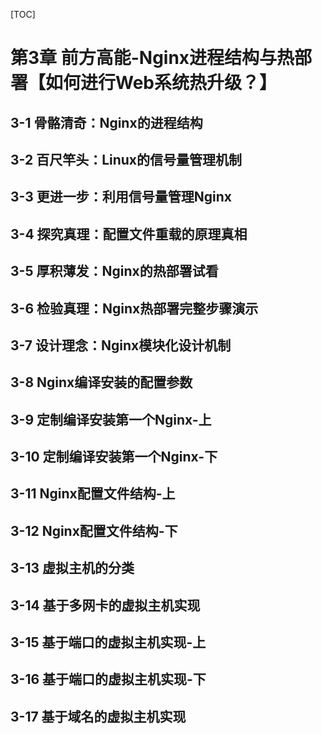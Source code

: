 [TOC]
# 第3章 前方高能-Nginx进程结构与热部署【如何进行Web系统热升级？】

## 3-1 骨骼清奇：Nginx的进程结构

## 3-2 百尺竿头：Linux的信号量管理机制
## 3-3 更进一步：利用信号量管理Nginx
## 3-4 探究真理：配置文件重载的原理真相
## 3-5 厚积薄发：Nginx的热部署试看
## 3-6 检验真理：Nginx热部署完整步骤演示
## 3-7 设计理念：Nginx模块化设计机制
## 3-8 Nginx编译安装的配置参数
## 3-9 定制编译安装第一个Nginx-上
## 3-10 定制编译安装第一个Nginx-下
## 3-11 Nginx配置文件结构-上
## 3-12 Nginx配置文件结构-下
## 3-13 虚拟主机的分类
## 3-14 基于多网卡的虚拟主机实现
## 3-15 基于端口的虚拟主机实现-上
## 3-16 基于端口的虚拟主机实现-下
## 3-17 基于域名的虚拟主机实现